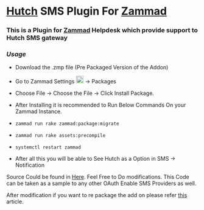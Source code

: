 
# [Hutch](https://hutch.lk/) SMS Plugin For [Zammad](https://zammad.org)  

### This is a Plugin for [Zammad](https://zammad.org) Helpdesk which provide support to Hutch SMS gateway


### ***Usage***

- Download the .zmp file (Pre Packaged Version of the Addon)
- Go to Zammad Settings <img src="https://raw.githubusercontent.com/FortAwesome/Font-Awesome/6.x/svgs/solid/gear.svg" width="20" height="20" alt="gear icon"> -> Packages
- Choose File -> Choose the File -> Click Install Package.

- After Installing it is recommended to Run Below Commands On your Zammad Instance.
- ```zammad run rake zammad:package:migrate```
- ```zammad run rake assets:precompile```
- ```systemctl restart zammad```
- After all this you will be able to See Hutch as a Option in SMS -> Notification


Source Could be found in [Here](hutch_withdebug.rb). Feel Free to Do modifications. This Code can be taken as a sample to any other OAuth Enable SMS Providers as well. 

After modification if you want to re package the add on please refer [this](https://lcx.wien/blog/how-to-create-your-custom-zammad-package/) article.